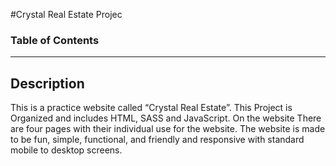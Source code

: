 #Crystal Real Estate Projec

### Table of Contents

---
## Description 

This is a practice website called “Crystal Real Estate”. This Project is Organized and includes HTML, SASS and JavaScript.  On the website There are four pages with their individual use for the website.  The website is made to be fun, simple, functional, and friendly and responsive with standard mobile to desktop screens.

